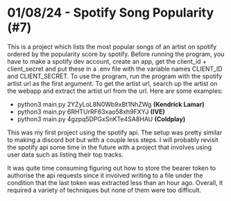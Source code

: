 # 01/08/24 - Spotify Song Popularity (#7)
This is a project which lists the most popular songs of an artist on spotify ordered by the popularity score by spotify. Before running the program, you have to make a spotify dev account, create an app, get the client_id + client_secret and put these in a .env file with the variable names CLIENT_ID and CLIENT_SECRET. To use the program, run the program with the spotify artist url as the first argument. To get the artist url, search up the artist on the webapp and extract the artist url from the url. Here are some examples:
- python3 main.py 2YZyLoL8N0Wb9xBt1NhZWg **(Kendrick Lamar)**
- python3 main.py 6RHTUrRF63xao58xh9FXYJ **(IVE)**
- python3 main.py 4gzpq5DPGxSnKTe4SA8HAU **(Coldplay)**

This was my first project using the spotify api. The setup was pretty similar to making a discord bot but with a couple less steps. I will probably revisit the spotify api some time in the future with a project that involves using user data such as listing their top tracks.

It was quite time consuming figuring out how to store the bearer token to authorise the api requests since it involved writing to a file under the condition that the last token was extracted less than an hour ago. Overall, it required a variety of techniques but none of them were too difficult.
